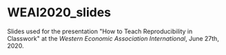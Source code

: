 # WEAI2020_slides

Slides used for the presentation "How to Teach Reproducibility in Classwork" at the *Western Economic Association International*, June 27th, 2020.